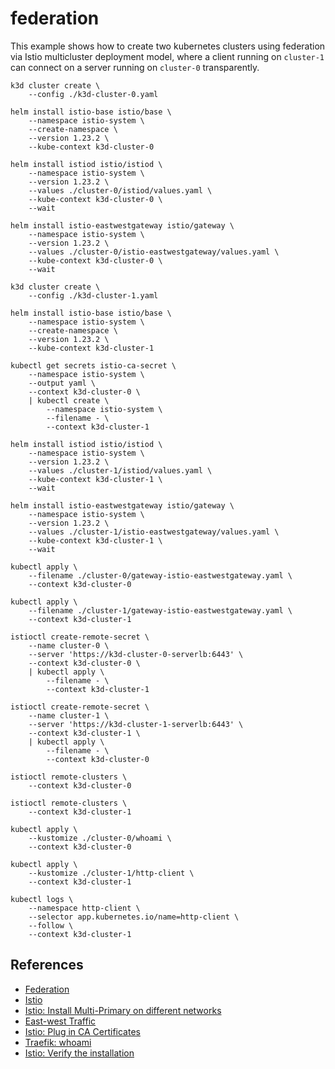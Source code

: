 # federation

This example shows how to create two kubernetes clusters using federation via
Istio multicluster deployment model, where a client running on `cluster-1` can
connect on a server running on `cluster-0` transparently.

```
k3d cluster create \
    --config ./k3d-cluster-0.yaml
```

```
helm install istio-base istio/base \
    --namespace istio-system \
    --create-namespace \
    --version 1.23.2 \
    --kube-context k3d-cluster-0
```

```
helm install istiod istio/istiod \
    --namespace istio-system \
    --version 1.23.2 \
    --values ./cluster-0/istiod/values.yaml \
    --kube-context k3d-cluster-0 \
    --wait
```

```
helm install istio-eastwestgateway istio/gateway \
    --namespace istio-system \
    --version 1.23.2 \
    --values ./cluster-0/istio-eastwestgateway/values.yaml \
    --kube-context k3d-cluster-0 \
    --wait
```

```
k3d cluster create \
    --config ./k3d-cluster-1.yaml
```

```
helm install istio-base istio/base \
    --namespace istio-system \
    --create-namespace \
    --version 1.23.2 \
    --kube-context k3d-cluster-1
```

```
kubectl get secrets istio-ca-secret \
    --namespace istio-system \
    --output yaml \
    --context k3d-cluster-0 \
    | kubectl create \
        --namespace istio-system \
        --filename - \
        --context k3d-cluster-1
```

```
helm install istiod istio/istiod \
    --namespace istio-system \
    --version 1.23.2 \
    --values ./cluster-1/istiod/values.yaml \
    --kube-context k3d-cluster-1 \
    --wait
```

```
helm install istio-eastwestgateway istio/gateway \
    --namespace istio-system \
    --version 1.23.2 \
    --values ./cluster-1/istio-eastwestgateway/values.yaml \
    --kube-context k3d-cluster-1 \
    --wait
```

```
kubectl apply \
    --filename ./cluster-0/gateway-istio-eastwestgateway.yaml \
    --context k3d-cluster-0
```

```
kubectl apply \
    --filename ./cluster-1/gateway-istio-eastwestgateway.yaml \
    --context k3d-cluster-1
```

```
istioctl create-remote-secret \
    --name cluster-0 \
    --server 'https://k3d-cluster-0-serverlb:6443' \
    --context k3d-cluster-0 \
    | kubectl apply \
        --filename - \
        --context k3d-cluster-1

istioctl create-remote-secret \
    --name cluster-1 \
    --server 'https://k3d-cluster-1-serverlb:6443' \
    --context k3d-cluster-1 \
    | kubectl apply \
        --filename - \
        --context k3d-cluster-0
```

```
istioctl remote-clusters \
    --context k3d-cluster-0

istioctl remote-clusters \
    --context k3d-cluster-1
```

```
kubectl apply \
    --kustomize ./cluster-0/whoami \
    --context k3d-cluster-0
```

```
kubectl apply \
    --kustomize ./cluster-1/http-client \
    --context k3d-cluster-1
```

```
kubectl logs \
    --namespace http-client \
    --selector app.kubernetes.io/name=http-client \
    --follow \
    --context k3d-cluster-1
```

## References

* [Federation](https://en.wikipedia.org/wiki/Federation_(information_technology))
* [Istio](https://istio.io/latest/)
* [Istio: Install Multi-Primary on different networks](https://istio.io/latest/docs/setup/install/multicluster/multi-primary_multi-network/)
* [East-west Traffic](https://en.wikipedia.org/wiki/East-west_traffic)
* [Istio: Plug in CA Certificates](https://istio.io/latest/docs/tasks/security/cert-management/plugin-ca-cert/)
* [Traefik: whoami](https://hub.docker.com/r/traefik/whoami)
* [Istio: Verify the installation](https://istio.io/latest/docs/setup/install/multicluster/verify/)
